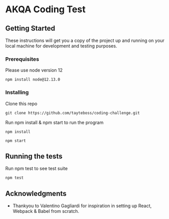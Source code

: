 # AKQA Coding Test

## Getting Started
These instructions will get you a copy of the project up and running on your local machine for development and testing purposes.

### Prerequisites
Please use node version 12
```
npm install node@12.13.0
```

### Installing
Clone this repo
```
git clone https://github.com/tayteboss/coding-challenge.git
```
Run npm install & npm start to run the program
```
npm install
```
```
npm start
```

## Running the tests
Run npm test to see test suite
```
npm test
```

## Acknowledgments
* Thankyou to Valentino Gagliardi for inspiration in setting up React, Webpack & Babel from scratch.